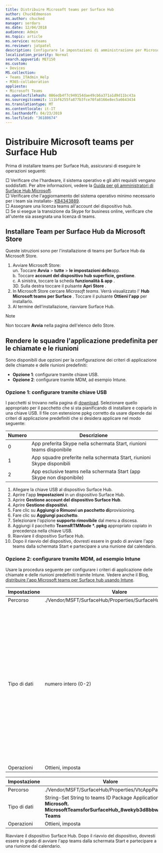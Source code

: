 ```yaml
---
title: Distribuire Microsoft teams per Surface Hub
author: ChuckEdmonson
ms.author: chucked
manager: serdars
ms.date: 12/04/2018
audience: Admin
ms.topic: article
ms.service: msteams
ms.reviewer: jatpatel
description: Configurare le impostazioni di amministrazione per Microsoft teams per Surface Hub.
localization_priority: Normal
search.appverid: MET150
ms.custom:
- Devices
MS.collection:
- Teams_ITAdmin_Help
- M365-collaboration
appliesto:
- Microsoft Teams
ms.openlocfilehash: 086edb4f7c949154dae49cb6a371a1d9d11bc43a
ms.sourcegitcommit: 111bf6255fa877b3fce70fa8166e8ec5a6643434
ms.translationtype: MT
ms.contentlocale: it-IT
ms.lasthandoff: 04/23/2019
ms.locfileid: "36180674"
---
```

<a name="deploy-microsoft-teams-for-surface-hub"></a>Distribuire Microsoft teams per Surface Hub
======================================

Prima di installare teams per Surface Hub, assicurarsi di eseguire le operazioni seguenti:

 □ Verificare che l'hardware, il sistema operativo e gli altri requisiti vengano soddisfatti. Per altre informazioni, vedere la [Guida per gli amministratori di Surface Hub Microsoft](https://docs.microsoft.com/surface-hub/).<br>
 □ Verificare che l'aggiornamento del sistema operativo minimo necessario per i team sia installato- [KB4343889](https://support.microsoft.com/help/4343889).<br>
 □ Assegnare una licenza teams all'account del dispositivo hub.<br>
 □ Se si esegue la transizione da Skype for business online, verificare che all'utente sia assegnata una licenza di teams.

## <a name="install-teams-for-surface-hub-from-the-microsoft-store"></a>Installare Team per Surface Hub da Microsoft Store 

Queste istruzioni sono per l'installazione di teams per Surface Hub da Microsoft Store. 
 
1. Avviare Microsoft Store:<br>
   un. Toccare **Avvia** > **tutte** > **le impostazioni delle**app.<br> b. Toccare **account del dispositivo hub superficie, gestione**.<br>
   c. A sinistra, toccare la scheda **funzionalità & app** .<br> 3D. Sulla destra toccare il pulsante **Apri Store** . 
2. In Microsoft Store cercare *Microsoft teams*. Verrà visualizzato l' **Hub Microsoft teams per Surface** . Toccare il pulsante **Ottieni l'app** per installarlo.  
3. Al termine dell'installazione, riavviare Surface Hub. 

> [!NOTE]
> Non toccare **Avvia** nella pagina dell'elenco dello Store.

## <a name="make-teams-the-default-calling-and-meetings-application"></a>Rendere le squadre l'applicazione predefinita per le chiamate e le riunioni
 
Sono disponibili due opzioni per la configurazione dei criteri di applicazione delle chiamate e delle riunioni predefiniti: 

- **Opzione 1**: configurare tramite chiave USB. 
- **Opzione 2**: configurare tramite MDM, ad esempio Intune.
 
### <a name="option-1-configure-via-usb-key"></a>Opzione 1: configurare tramite chiave USB 
 
I pacchetti si trovano nella pagina di [download](https://1drv.ms/f/s!ArcnbnREun0Vnp9Wps9MlWB-UJZw3g). Selezionare quello appropriato per il pacchetto che si sta pianificando di installare e copiarlo in una chiave USB. Il file con estensione ppkg corretto da usare dipende dai criteri di applicazione predefiniti che si desidera applicare nel modo seguente: 

|Numero  |Descrizione  |
|---------|---------|
|0     | App preferita Skype nella schermata Start, riunioni teams disponibile        |
|1     | App squadre preferite nella schermata Start, riunioni Skype disponibili        |
|2     | App esclusive teams nella schermata Start (app Skype non disponibile)        |
 
1. Allegare la chiave USB al dispositivo Surface Hub. 
2. Aprire l'app **Impostazioni** in un dispositivo Surface Hub. 
3. Aprire **Gestione account del dispositivo Surface Hub**.
4. Aprire **Gestione dispositivi**. 
5. Fare clic su **Aggiungi o Rimuovi un pacchetto di**provisioning. 
6. Fare clic su **Aggiungi pacchetto**.
7. Selezionare l'opzione **supporto rimovibile** dal menu a discesa. 
8. Aggiungi il pacchetto <strong>TeamsRTMMode *. ppkg</strong> appropriato copiato in precedenza nella chiave USB. 
9. Riavviare il dispositivo Surface Hub. 
10. Dopo il riavvio del dispositivo, dovresti essere in grado di avviare l'app teams dalla schermata Start e partecipare a una riunione dal calendario. 

### <a name="option-2-configure-via-mdm-such-as-intune"></a>Opzione 2: configurare tramite MDM, ad esempio Intune 

Usare la procedura seguente per configurare i criteri di applicazione delle chiamate e delle riunioni predefiniti tramite Intune. Vedere anche il Blog, [distribuire l'app Microsoft teams per Surface hub usando Intune](https://y0av.me/2018/07/16/deploy-the-microsoft-teams-for-surface-hub-app-using-intune/).

|Impostazione   |Valore    |Descrizione    |
|----------|---------|---------|
|Percorso      | ./Vendor/MSFT/SurfaceHub/Properties/SurfaceHubMeetingMode        |
|Tipo di dati | numero intero (0-2)   |0-app preferita Skype nella schermata Start, riunioni teams disponibili<br>1-app preferite per le squadre nella schermata Start, riunioni Skype disponibili<br>App esclusive 2-teams nella schermata Start (app Skype non disponibile) |
|Operazioni| Ottieni, imposta        |

|Impostazione   |Valore    |
|----------|---------|
|Percorso      | ./Vendor/MSFT/SurfaceHub/Properties/VtcAppPackageId        |
|Tipo di dati | String-Set String to teams ID Package Application come **Microsoft. MicrosoftTeamsforSurfaceHub_8wekyb3d8bbwe! Teams** |
|Operazioni| Ottieni, imposta        |

Riavviare il dispositivo Surface Hub. Dopo il riavvio del dispositivo, dovresti essere in grado di avviare l'app teams dalla schermata Start e partecipare a una riunione dal calendario.

